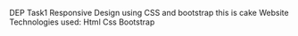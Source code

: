 DEP Task1 
Responsive Design using CSS and bootstrap
this is cake Website
Technologies used:
Html
Css
Bootstrap
